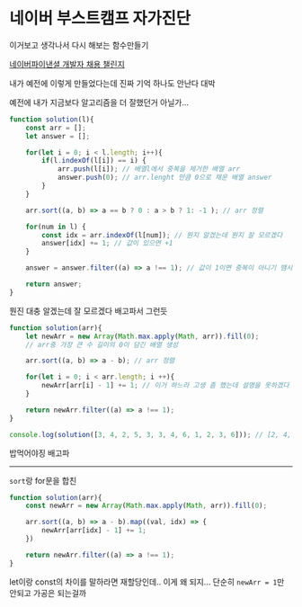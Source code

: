 # 네이버 부스트캠프 자가진단


이거보고 생각나서 다시 해보는 함수만들기

[네이버파이낸셜 개발자 채용 챌린지](https://programmers.co.kr/competitions/1868)


내가 예전에 이렇게 만들었다는데 진짜 기억 하나도 안난다 대박

예전에 내가 지금보다 알고리즘을 더 잘했던거 아닐가...
```js
function solution(l){
    const arr = [];
    let answer = [];

    for(let i = 0; i < l.length; i++){
        if(l.indexOf(l[i]) == i) {
            arr.push(l[i]); // 배열l에서 중복을 제거한 배열 arr
            answer.push(0); // arr.lenght 만큼 0으로 채운 배열 answer
        }
    }

    arr.sort((a, b) => a == b ? 0 : a > b ? 1: -1 ); // arr 정렬

    for(num in l) { 
        const idx = arr.indexOf(l[num]); // 뭔지 알겠는데 뭔지 잘 모르겠다
        answer[idx] += 1; // 값이 있으면 +1
    }

    answer = answer.filter((a) => a !== 1); // 값이 1이면 중복이 아니기 땜시 배열에서 지움

    return answer;
}
```

뭔진 대충 알겠는데 잘 모르겠다 배고파서 그런듯

```js
function solution(arr){
    let newArr = new Array(Math.max.apply(Math, arr)).fill(0); 
    // arr중 가장 큰 수 길이의 0이 담긴 배열 생성 

    arr.sort((a, b) => a - b); // arr 정렬

    for(let i = 0; i < arr.length; i ++){
        newArr[arr[i] - 1] += 1; // 이거 하느라 고생 좀 했는데 설명을 못하겠다
    }

    return newArr.filter((a) => a !== 1);
}

console.log(solution([3, 4, 2, 5, 3, 3, 4, 6, 1, 2, 3, 6])); // [2, 4, 2]
```
밥먹어야징 배고파

---

`sort`랑 for문을 합친

```js 
function solution(arr){
    const newArr = new Array(Math.max.apply(Math, arr)).fill(0);

    arr.sort((a, b) => a - b).map((val, idx) => {
        newArr[arr[idx] - 1] += 1;
    })

    return newArr.filter((a) => a !== 1);
}
```
let이랑 const의 차이를 말하라면 재할당인데.. 이게 왜 되지... 단순히 `newArr = 1`만 안되고 가공은 되는걸까